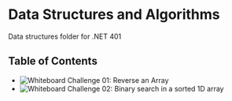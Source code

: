 # Data Structures and Algorithms
Data structures folder for .NET 401

## Table of Contents
- ![Whiteboard Challenge 01: Reverse an Array](https://github.com/ecaoile/Data-Structures-and-Algorithms/tree/array_reverse/challenges/whiteboard-challenge-01 "Whiteboard Challenge 01: Reverse an Array")
- ![Whiteboard Challenge 02: Binary search in a sorted 1D array](https://github.com/ecaoile/Data-Structures-and-Algorithms/tree/array_reverse/challenges/whiteboard-challenge-01 "Whiteboard Challenge 02: Binary search in a sorted 1D array")